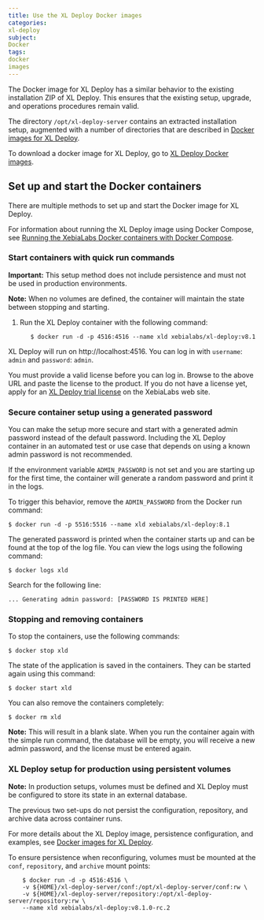 ```yaml
---
title: Use the XL Deploy Docker images
categories:
xl-deploy
subject:
Docker
tags:
docker
images
---
```


The Docker image for XL Deploy has a similar behavior to the existing installation ZIP of XL Deploy. This ensures that the existing setup, upgrade, and operations procedures remain valid.  

The directory `/opt/xl-deploy-server` contains an extracted installation setup, augmented with a number of directories that are described in [Docker images for XL Deploy](/xl-deploy/concept/docker-images-for-xl-deploy.html).

To download a docker image for XL Deploy, go to [XL Deploy Docker images](https://github.com/xebialabs/xl-deploy-docker-image).

## Set up and start the Docker containers

There are multiple methods to set up and start the Docker image for XL Deploy.

For information about running the XL Deploy image using Docker Compose, see [Running the XebiaLabs Docker containers with Docker Compose](/xl-platform/how-to/getting-started-with-xl-docker-containers.html).

### Start containers with quick run commands

**Important:** This setup method does not include persistence and must not be used in production environments.

**Note:** When no volumes are defined, the container will maintain the state between stopping and starting.

1. Run the XL Deploy container with the following command:   

          $ docker run -d -p 4516:4516 --name xld xebialabs/xl-deploy:v8.1

XL Deploy will run on http://localhost:4516. You can log in with `username`: `admin` and `password`: `admin`.

You must provide a valid license before you can log in. Browse to the above URL and paste the license to the product. If you do not have a license yet, apply for an [XL Deploy trial license](https://xebialabs.com/products/xl-deploy/trial/) on the XebiaLabs web site.

### Secure container setup using a generated password

You can make the setup more secure and start with a generated admin password instead of the default password. Including the XL Deploy container in an automated test or use case that depends on using a known admin password is not recommended.

If the environment variable `ADMIN_PASSWORD` is not set and you are starting up for the first time, the container will generate a random password and print it in the logs.

To trigger this behavior, remove the `ADMIN_PASSWORD` from the Docker run command:

    $ docker run -d -p 5516:5516 --name xld xebialabs/xl-deploy:8.1

The generated password is printed when the container starts up and can be found at the top of the log file. You can view the logs using the following command:

    $ docker logs xld

Search for the following line:

    ... Generating admin password: [PASSWORD IS PRINTED HERE]

### Stopping and removing containers

To stop the containers, use the following commands:

    $ docker stop xld

The state of the application is saved in the containers. They can be started again using this command:

    $ docker start xld

You can also remove the containers completely:

    $ docker rm xld

**Note:** This will result in a blank slate. When you run the container again with the simple run command, the database will be empty, you will receive a new admin password, and the license must be entered again.

### XL Deploy setup for production using persistent volumes

**Note:** In production setups, volumes must be defined and XL Deploy must be configured to store its state in an external database.

The previous two set-ups do not persist the configuration, repository, and archive data across container runs.

For more details about the XL Deploy image, persistence configuration, and examples, see [Docker images for XL Deploy](/xl-deploy/how-to/docker-images-for-xl-deploy.html).

To ensure persistence when reconfiguring, volumes must be mounted at the `conf`, `repository`, and `archive` mount points:

        $ docker run -d -p 4516:4516 \
        -v ${HOME}/xl-deploy-server/conf:/opt/xl-deploy-server/conf:rw \
        -v ${HOME}/xl-deploy-server/repository:/opt/xl-deploy-server/repository:rw \
        --name xld xebialabs/xl-deploy:v8.1.0-rc.2

